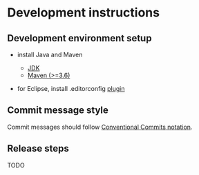 # Development instructions

## Development environment setup

- install Java and Maven
    - [JDK](https://openjdk.org/)
    - [Maven (>=3.6)](https://maven.apache.org/download.cgi)

- for Eclipse, install .editorconfig [plugin](https://marketplace.eclipse.org/content/editorconfig-eclipse)

## Commit message style

Commit messages should follow [Conventional Commits notation](https://www.conventionalcommits.org/en/v1.0.0/#summary).


## Release steps

TODO

